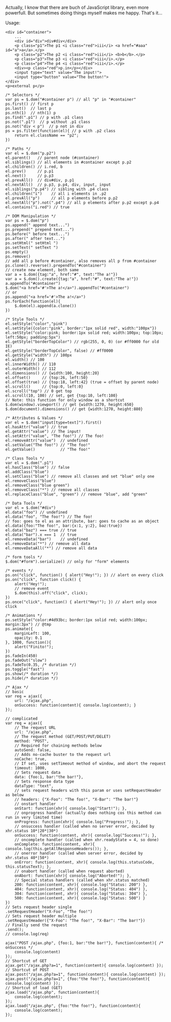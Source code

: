 Actually, I know that there are buch of JavaScript library, even more powerfull. But sometimes doing things myself makes me happy. That's it...

Usage:

    <div id="container">
        ...
        <div id="div">div#div</div>
        <p class="p1">The p1 <i class="red">iii</i> <a href="#aaa" id="a">a</a>.</p>
        <p class="p2">The p2 <i class="red">iii</i> <b>b</b>.</p>
        <p class="p3">The p3 <i class="red">iii</i>.</p>
        <p class="p4">The p4 <i class="red">iii</i>.</p>
        <div><p class="red">p.in</p></div>
        <input type="text" value="The input!">
        <input type="button" value="The button!">
    </div>
    <p>external p</p>
    
    /* Selectors */
    var ps = $.dom("#container p") // all "p" in "#container"
    ps.first() // first p
    ps.last()  // last p
    ps.nth(1)  // nth(1) p
    ps.find(".p1") // p with .p1 class
    ps.not(".p1")  // p without .p1 class
    ps.not("div < p")  // p not in div
    ps = ps.filter(function(el){ // p with .p2 class
        return el.className == "p2";
    })
    
    /* Paths */
    var el = $.dom("p.p2")
    el.parent()   // parent node (#container)
    el.siblings() // all elements in #container except p.p2
    el.children() // i.red, b
    el.prev()     // p.p1
    el.next()     // p.p3
    el.prevAll()  // div#div, p.p1
    el.nextAll()  // p.p3, p.p4, div, input, input
    el.siblings("p.p4") // sibling with .p4 class
    el.children("i")    // all i elements in .p2
    el.prevAll("p")     // all p elements before p.p2
    el.nextAll("p").not(".p4") // all p elements after p.p2 except p.p4
    el.contains("i.red") // true
    
    /* DOM Manipulation */
    var ps = $.dom("p")
    ps.append(" append text...")
    ps.prepend(" prepend text...")
    ps.before(" before text...")
    ps.after(" after text...")
    ps.setHtml(" setHtml ")
    ps.setText(" setText ")
    ps.empty()
    ps.remove()
    // add all p before #container, also removes all p from #container
    ps.clone().reverse().prependTo("#container")
    // create new element, both same
    var a = $.dom({tag:"a", href:"#", text:"The a!"})
    var a = $.dom().create({tag:"a", href:"#", text:"The a!"})
    a.appendTo("#container")
    $.dom("<a href='#'>The a!</a>").appendTo("#container")
    // or
    ps.append("<a href='#'>The a!</a>")
    ps.forEach(function(el){
        $.dom(el).append(a.clone())
    })
    
    /* Style Tools */
    el.setStyle("color","pink")
    el.setStyle({color:"pink", border:"1px solid red", width:"100px"})
    el.setStyle("color:pink; border:1px solid red; width:100px; top:10px; left:50px; padding:5px")
    el.getStyle("borderTopColor") // rgb(255, 0, 0) (or #ff0000 for old IE)
    el.getStyle("borderTopColor", false) // #ff0000
    el.getStyle("width") // 100px
    el.width() // 100
    el.innerWidth() // 110
    el.outerWidth() // 112
    el.dimensions() // {width:100, height:20}
    el.offset()     // {top:26, left:50}
    el.offset(true) // {top:18, left:42} (true = offset by parent node)
    el.scroll()     // {top:0, left:0}
    el.scroll("top") // 0 get top
    el.scroll(10, 100) // set, get {top:10, left:100}
    // Note: this function for only window as a shortcut
    $.dom(window).viewport() // get {width:1270, height:650}
    $.dom(document).dimensions() // get {width:1270, height:880}
    
    /* Attributes & Values */
    var el = $.dom("input[type=text]").first()
    el.hasAttr("value") // true
    el.getAttr("value") // The input!
    el.setAttr("value", "The foo!") // The foo!
    el.removeAttr("value")  // undefined
    el.setValue("The foo!") // "The foo!"
    el.getValue()           // "The foo!"
    
    /* Class Tools */
    var el = $.dom(".p1")
    el.hasClass("blue") // false
    el.addClass("blue")
    el.setClass("blue") // remove all classes and set "blue" only one
    el.removeClass("blue")
    el.removeClass("blue green")
    el.removeClass("*") // remove all classes
    el.replaceClass("blue", "green") // remove "blue", add "green"
    
    /* Data Tools */
    var el = $.dom("#div")
    el.data("foo") // undefined
    el.data("foo", "The foo!") // The foo!
    // foo: goes to el as an attribute, bar: goes to cache as an object
    el.data({foo:"The foo!", bar:{x:1, y:2}, baz:true})
    el.data("baz") === true // true
    el.data("bar").x === 1  // true
    el.removeData("bar")    // undefined
    el.removeData("*") // remove all data
    el.removeDataAll("*") // remove all data
    
    /* form tools */
    $.dom("#form").serialize() // only for "form" elements
    
    /* events */
    ps.on("click", function() { alert("Hey!"); }) // alert on every click
    ps.on("click", function click() {
        alert("Hey!");
        // remove event
        $.dom(this).off("click", click);
    })
    ps.once("click", function() { alert("Hey!"); }) // alert only once click
    
    /* Animations */
    ps.setStyle("color:#4d93bc; border:1px solid red; width:100px; margin:3px") // @tmp
    ps.animate({
        marginLeft: 100,
        opacity: 0.1
    }, 1000, function(){
        alert("Finito!");
    })
    ps.fadeIn(450)
    ps.fadeOut("slow")
    ps.fadeTo(0.35, /* duration */)
    ps.toggle("fast")
    ps.show(/* duration */)
    ps.hide(/* duration */)
    
    /* Ajax */
    // basic
    var req = ajax({
        url: "/ajax.php",
        onSuccess: function(content){ console.log(content); }
    });
    
    // complicated
    var req = ajax({
        // The request URL
        url: "/ajax.php",
        // The request method (GET/POST/PUT/DELET)
        method: "POST",
        // Required for chaining methods below
        autoSend: false,
        // Adds no-cache buster to the request url
        noCache: true,
        // If set, uses setTimeout method of window, and abort the request
        timeout: 1000,
        // Sets request data
        data: {foo:1, bar:"the bar!"},
        // Sets response data type
        dataType: "text",
        // sets request headers with this param or uses setRequestHeader as below
        // headers: {"X-Foo": "The foo!", "X-Bar": "The bar!"}
        // onstart handler
        onStart: function(xhr){ console.log("Start!"); },
        // onprogress handler (actually does nothing cos this method can run in very limited time)
        onProgress: function(xhr){ console.log("Progress!"); },
        // onsuccess handler (called when no server error, decided by xhr.status 10*|20*|30*)
        onSuccess: function(content, xhr){ console.log("Success!"); },
        // oncomplete handler (called when xhr.readyState = 4, so done)
        onComplete: function(content, xhr){ console.log(this.getAllResponseHeaders()); },
        // onerror handler (called when server error, decided by xhr.status 40*|50*)
        onError: function(content, xhr){ console.log(this.statusCode, this.statusText); },
        // onabort handler (called when request aborted)
        onAbort: function(xhr){ console.log("Aborted!"); },
        // Special status handlers (called when xhr.status matched)
        200: function(content, xhr){ console.log("Status: 200") },
        404: function(content, xhr){ console.log("Status: 404") },
        304: function(content, xhr){ console.log("Status: 304") },
        500: function(content, xhr){ console.log("Status: 500") }
    })
    // Sets request header single
    .setRequestHeader("X-Foo", "The foo!")
    // Sets request header multiple
    .setRequestHeader({"X-Foo": "The foo!", "X-Bar": "The bar!"})
    // Finally send the request
    .send();
    // console.log(req)

    ajax("POST /ajax.php", {foo:1, bar:"the bar!"}, function(content){ /* onSuccess */
        console.log(content)
    });
    // Shortcut of GET
    ajax.get("/ajax.php?a=1", function(content){ console.log(content) });
    // Shortcut of POST
    ajax.post("/ajax.php?a=1", function(content){ console.log(content) });
    ajax.post("/ajax.php?a=1", {foo:"the foo!"}, function(content){ console.log(content) });
    // Shortcut of load (GET)
    ajax.load("/ajax.php", function(content){
        console.log(content);
    });
    ajax.load("/ajax.php", {foo:"the foo!"}, function(content){
        console.log(content);
    });
